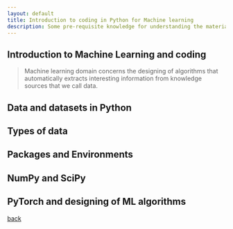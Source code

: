 ```yaml
---
layout: default
title: Introduction to coding in Python for Machine learning
description: Some pre-requisite knowledge for understanding the materials of this course
---
```


## Introduction to Machine Learning and coding

> Machine learning domain concerns the designing of algorithms that automatically extracts interesting information from knowledge sources that we call data. 


## Data and datasets in Python

## Types of data

## Packages and Environments

## NumPy and SciPy

## PyTorch and designing of ML algorithms

[back](./)

